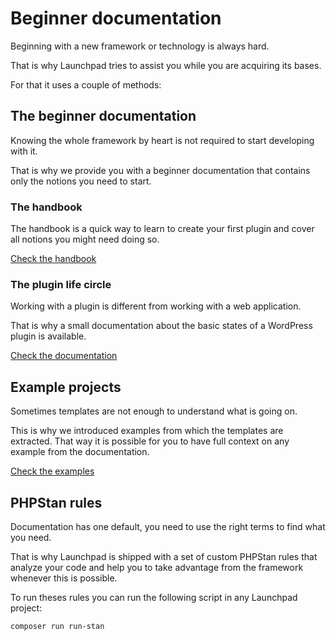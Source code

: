 # Beginner documentation

Beginning with a new framework or technology is always hard.

That is why Launchpad tries to assist you while you are acquiring its bases.

For that it uses a couple of methods:

## The beginner documentation

Knowing the whole framework by heart is not required to start developing with it.

That is why we provide you with a beginner documentation that contains only the notions you need to start.

### The handbook

The handbook is a quick way to learn to create your first plugin and cover all notions you might need doing so.

[Check the handbook](./handbook/index.md)

### The plugin life circle

Working with a plugin is different from working with a web application.

That is why a small documentation about the basic states of a WordPress plugin is available.

[Check the documentation](./plugin-life-circle/index.md)

## Example projects

Sometimes templates are not enough to understand what is going on.

This is why we introduced examples from which the templates are extracted.
That way it is possible for you to have full context on any example from the documentation.

[Check the examples](https://github.com/wp-launchpad/launchpad-examples)

## PHPStan rules

Documentation has one default, you need to use the right terms to find what you need.

That is why Launchpad is shipped with a set of custom PHPStan rules that analyze your code and help you to take advantage from the framework whenever this is possible.

To run theses rules you can run the following script in any Launchpad project:

```composer run run-stan```